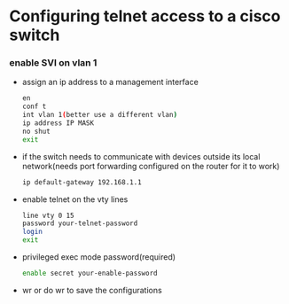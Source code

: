 # Configuring telnet access to a cisco switch

### enable SVI on vlan 1

  - assign an ip address to a management interface
    ```sh
    en
    conf t
    int vlan 1(better use a different vlan)
    ip address IP MASK
    no shut
    exit
    ```

  - if the switch needs to communicate with devices outside its local network(needs port forwarding configured on the router for it to work)
    ```sh
    ip default-gateway 192.168.1.1
    ```
    
  - enable telnet on the vty lines
    ```sh
    line vty 0 15
    password your-telnet-password
    login
    exit
    ```

  - privileged exec mode password(required)
    ```sh
    enable secret your-enable-password
    ```

  - wr or do wr to save the configurations

